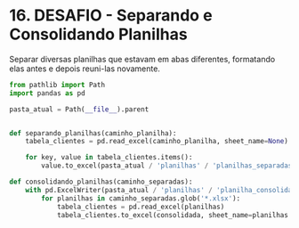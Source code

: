 # 16. DESAFIO - Separando e Consolidando Planilhas

Separar diversas planilhas que estavam em abas diferentes, formatando elas antes e depois reuni-las novamente.

```python
from pathlib import Path
import pandas as pd

pasta_atual = Path(__file__).parent


def separando_planilhas(caminho_planilha):
    tabela_clientes = pd.read_excel(caminho_planilha, sheet_name=None)

    for key, value in tabela_clientes.items():
        value.to_excel(pasta_atual / 'planilhas' / 'planilhas_separadas' / f'{key}.xlsx', index=False)

def consolidando_planilhas(caminho_separadas):
    with pd.ExcelWriter(pasta_atual / 'planilhas' / 'planilha_consolidada' / 'clientes.xlsx') as consolidada:
        for planilhas in caminho_separadas.glob('*.xlsx'):
            tabela_clientes = pd.read_excel(planilhas)
            tabela_clientes.to_excel(consolidada, sheet_name=planilhas.stem, index=False)


```